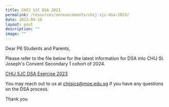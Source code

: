 ```yaml
---
title: CHIJ SJC DSA 2023
permalink: /resources/announcements/chij-sjc-dsa-2023/
date: 2023-04-18
layout: post
description: ""
image: ""
---
```

Dear P6 Students and Parents,

Please refer to the file below for the latest information for DSA into CHIJ St. Joseph's Convent Secondary 1 cohort of 2024.

[CHIJ SJC DSA Exercise 2023](/files/Useful%20Links/Students/Students/chij%20sjc%20dsa%20exercise%202023.pdf)

You may reach out to us at chijsjcs@moe.edu.sg if you have any questions on the DSA process.

Thank you
